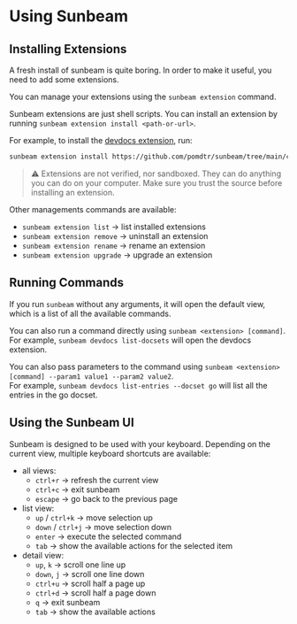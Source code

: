 # Using Sunbeam

## Installing Extensions

A fresh install of sunbeam is quite boring. In order to make it useful, you need to add some extensions.

You can manage your extensions using the `sunbeam extension` command.

Sunbeam extensions are just shell scripts. You can install an extension by running `sunbeam extension install <path-or-url>`.

For example, to install the [devdocs extension](https://github.com/pomdtr/sunbeam/tree/main/catalog/extensions/devdocs.sh), run:

```sh
sunbeam extension install https://github.com/pomdtr/sunbeam/tree/main/catalog/extensions/devdocs.sh
```

> ⚠️ Extensions are not verified, nor sandboxed. They can do anything you can do on your computer. Make sure you trust the source before installing an extension.


Other managements commands are available:

- `sunbeam extension list` -> list installed extensions
- `sunbeam extension remove` -> uninstall an extension
- `sunbeam extension rename` -> rename an extension
- `sunbeam extension upgrade` -> upgrade an extension

## Running Commands

If you run `sunbeam` without any arguments, it will open the default view, which is a list of all the available commands.

You can also run a command directly using `sunbeam <extension> [command]`.\
For example, `sunbeam devdocs list-docsets` will open the devdocs extension.

You can also pass parameters to the command using `sunbeam <extension> [command] --param1 value1 --param2 value2`. \
For example, `sunbeam devdocs list-entries --docset go` will list all the entries in the go docset.


## Using the Sunbeam UI

Sunbeam is designed to be used with your keyboard. Depending on the current view, multiple keyboard shortcuts are available:

- all views:
    - `ctrl+r` -> refresh the current view
    - `ctrl+c` -> exit sunbeam
    - `escape` -> go back to the previous page
- list view:
    - `up` / `ctrl+k` -> move selection up
    - `down` / `ctrl+j` -> move selection down
    - `enter` -> execute the selected command
    - `tab` -> show the available actions for the selected item
- detail view:
    - `up`, `k` -> scroll one line up
    - `down`, `j` -> scroll one line down
    - `ctrl+u` -> scroll half a page up
    - `ctrl+d` -> scroll half a page down
    - `q` -> exit sunbeam
    - `tab` -> show the available actions
